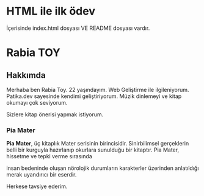 <H1>HTML ile ilk ödev</H1>
İçerisinde index.html dosyası VE README dosyası vardır. 

<h1>Rabia TOY</h1> 
<H2>Hakkımda</H2>
Merhaba ben Rabia Toy. 22 yaşındayım. Web Geliştirme ile ilgileniyorum. Patika.dev sayesinde kendimi geliştiriyorum. Müzik dinlemeyi ve kitap okumayı çok seviyorum. <p>
    Sizlere kitap önerisi yapmak istiyorum.
</p>
<!-- Kitap hakkında bilgi verilen kısım. -->
<h3>Pia Mater</h3>
<b>Pia Mater</b>, üç kitaplık Mater serisinin birincisidir. Sinirbilimsel gerçeklerin belli bir kurguyla hazırlanıp okurlara sunulduğu bir kitaptır. Pia Mater, hissetme ve tepki verme sırasında <p>insan bedeninde oluşan nörolojik durumların karakterler üzerinden anlatıldığı merak uyandırıcı bir eserdir.</p>  Herkese tavsiye ederim.
